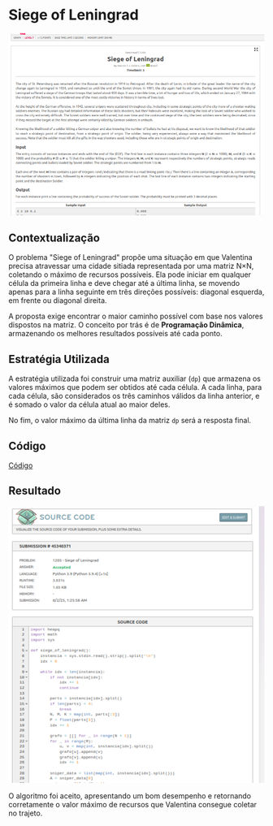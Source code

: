 # Siege of Leningrad

![siege_of_leningrad_question](../../assets/siege_of_leningrad/siege_of_leningrad_question.png)

## Contextualização

O problema "Siege of Leningrad" propõe uma situação em que Valentina precisa atravessar uma cidade sitiada representada por uma matriz N×N, coletando o máximo de recursos possíveis. Ela pode iniciar em qualquer célula da primeira linha e deve chegar até a última linha, se movendo apenas para a linha seguinte em três direções possíveis: diagonal esquerda, em frente ou diagonal direita.

A proposta exige encontrar o maior caminho possível com base nos valores dispostos na matriz. O conceito por trás é de **Programação Dinâmica**, armazenando os melhores resultados possíveis até cada ponto.

## Estratégia Utilizada

A estratégia utilizada foi construir uma matriz auxiliar (`dp`) que armazena os valores máximos que podem ser obtidos até cada célula. A cada linha, para cada célula, são considerados os três caminhos válidos da linha anterior, e é somado o valor da célula atual ao maior deles.

No fim, o valor máximo da última linha da matriz `dp` será a resposta final.

## Código

[Código](grafos-2/beecrowd-1383-siege_of_leningrad/siege_of_leningrad.py)

## Resultado

![siege_leningrad_accepted](../../assets/siege_of_leningrad/siege_leningrad_accepted.png)

O algoritmo foi aceito, apresentando um bom desempenho e retornando corretamente o valor máximo de recursos que Valentina consegue coletar no trajeto.
